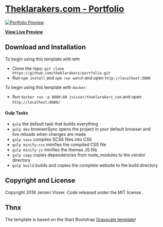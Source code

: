 # [Theklarakers.com - Portfolio](https://theklarakers.com/)

[![Portfolio Preview](https://raw.githubusercontent.com/theklarakers/portfolio/master/img/templates/screenshot.png)](https://github.com/theklarakers/portfolio)

**[View Live Preview](https://theklarakers.com/)**

## Download and Installation

To begin using this template with `NPM`:
* Clone the repo: `git clone https://github.com/theklarakers/portfolio.git`
* Run `npm install` and `npm run watch` and open `http://localhost:3000`

To begin using this template with `docker`:
* Run `docker run -p 8080:80 jvisser/theklarakers_com` and open `http://localhost:8080/`

#### Gulp Tasks

- `gulp` the default task that builds everything
- `gulp dev` browserSync opens the project in your default browser and live reloads when changes are made
- `gulp sass` compiles SCSS files into CSS
- `gulp minify-css` minifies the compiled CSS file
- `gulp minify-js` minifies the themes JS file
- `gulp copy` copies dependencies from node_modules to the vendor directory
- `gulp build` builds and copies the complete website to the build directory

## Copyright and License

Copyright 2018 Jeroen Visser. Code released under the MIT license.

## Thnx
The template is based on the Start Bootstrap [Grayscale template](https://github.com/BlackrockDigital/startbootstrap-grayscale)!
